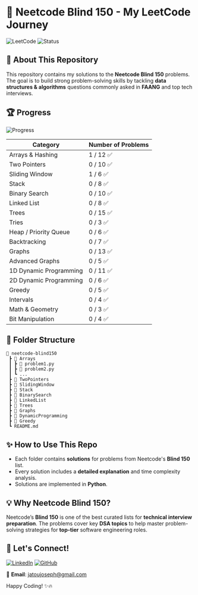 # 🚀 Neetcode Blind 150 - My LeetCode Journey

![LeetCode](https://img.shields.io/badge/LeetCode-Blind%20150-orange?style=for-the-badge&logo=leetcode)
![Status](https://img.shields.io/badge/Status-In%20Progress-blue?style=for-the-badge)

## 📌 About This Repository
This repository contains my solutions to the **Neetcode Blind 150** problems. The goal is to build strong problem-solving skills by tackling **data structures & algorithms** questions commonly asked in **FAANG** and top tech interviews.

## 🏆 Progress
![Progress](https://img.shields.io/badge/Progress-1%2F150-green?style=for-the-badge)

| Category             | Number of Problems |
|----------------------|-------------------|
| Arrays & Hashing    | 1 / 12 ✅         |
| Two Pointers        | 0 / 10 ✅         |
| Sliding Window      | 1 / 6 ✅          |
| Stack              | 0 / 8 ✅          |
| Binary Search      | 0 / 10 ✅         |
| Linked List        | 0 / 8 ✅          |
| Trees              | 0 / 15 ✅         |
| Tries              | 0 / 3 ✅          |
| Heap / Priority Queue | 0 / 6 ✅       |
| Backtracking       | 0 / 7 ✅          |
| Graphs             | 0 / 13 ✅         |
| Advanced Graphs    | 0 / 5 ✅          |
| 1D Dynamic Programming | 0 / 11 ✅    |
| 2D Dynamic Programming | 0 / 6 ✅     |
| Greedy             | 0 / 5 ✅          |
| Intervals          | 0 / 4 ✅          |
| Math & Geometry    | 0 / 3 ✅          |
| Bit Manipulation   | 0 / 4 ✅          |

## 📂 Folder Structure
```
📂 neetcode-blind150
 ┣ 📂 Arrays
 ┃ ┣ 📜 problem1.py
 ┃ ┣ 📜 problem2.py
 ┃ ┗ ...
 ┣ 📂 TwoPointers
 ┣ 📂 SlidingWindow
 ┣ 📂 Stack
 ┣ 📂 BinarySearch
 ┣ 📂 LinkedList
 ┣ 📂 Trees
 ┣ 📂 Graphs
 ┣ 📂 DynamicProgramming
 ┣ 📂 Greedy
 ┗ README.md
```

## ✨ How to Use This Repo
- Each folder contains **solutions** for problems from Neetcode's **Blind 150** list.
- Every solution includes a **detailed explanation** and time complexity analysis.
- Solutions are implemented in **Python**.

## 💡 Why Neetcode Blind 150?
Neetcode’s **Blind 150** is one of the best curated lists for **technical interview preparation**. The problems cover key **DSA topics** to help master problem-solving strategies for **top-tier** software engineering roles.

## 🚀 Let's Connect!
[![LinkedIn](https://img.shields.io/badge/LinkedIn-Connect-blue?style=for-the-badge&logo=linkedin)](https://linkedin.com/in/josephjatou)
[![GitHub](https://img.shields.io/badge/GitHub-Follow-black?style=for-the-badge&logo=github)](https://github.com/sudoBaymax)

📧 **Email**: jatoujoseph@gmail.com

Happy Coding! ✨🔥
